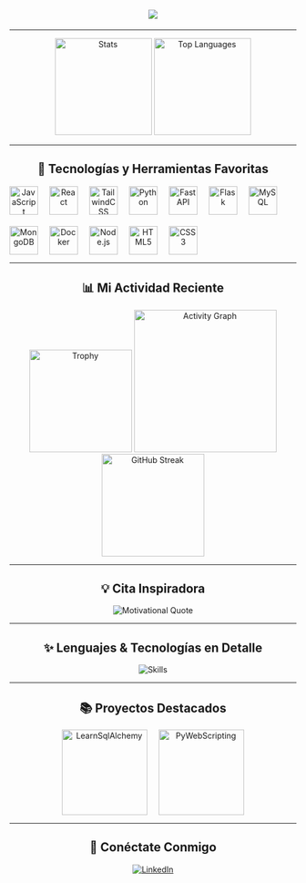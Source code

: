 <h1 align="center">
  <a href="https://github.com/DenverCoder1/readme-typing-svg">
    <img src="https://readme-typing-svg.herokuapp.com?font=Orbitron&size=40&color=00FFF0&center=true&vCenter=true&width=800&lines=Bienvenidos+a+mi+perfil+de+GitHub!;Soy+Carlos+Mario+Ruiz+Pinacho;Explorador+de+tecnología+futurista">
  </a>
</h1>

---

<div align="center">
  <img src="https://github-readme-stats.vercel.app/api?username=CarlosMario123&show_icons=true&theme=radical&hide_title=false&count_private=true&include_all_commits=true" height="170" alt="Stats" />
  <img src="https://github-readme-stats.vercel.app/api/top-langs/?username=CarlosMario123&layout=compact&theme=radical&langs_count=6" height="170" alt="Top Languages" />
</div>

---

<h2 align="center">🚀 Tecnologías y Herramientas Favoritas</h2>

<div align="center" style="display:flex; flex-wrap:wrap; gap:20px;">
  <img src="https://cdn.jsdelivr.net/gh/devicons/devicon/icons/javascript/javascript-original.svg" height="50" alt="JavaScript" />
  <img src="https://cdn.jsdelivr.net/gh/devicons/devicon/icons/react/react-original.svg" height="50" alt="React" />
  <img src="https://cdn.jsdelivr.net/gh/devicons/devicon/icons/tailwindcss/tailwindcss-plain.svg" height="50" alt="TailwindCSS" />
  <img src="https://cdn.jsdelivr.net/gh/devicons/devicon/icons/python/python-original.svg" height="50" alt="Python" />
  <img src="https://cdn.jsdelivr.net/gh/devicons/devicon/icons/fastapi/fastapi-original.svg" height="50" alt="FastAPI" />
  <img src="https://cdn.jsdelivr.net/gh/devicons/devicon/icons/flask/flask-original.svg" height="50" alt="Flask" />
  <img src="https://cdn.jsdelivr.net/gh/devicons/devicon/icons/mysql/mysql-original.svg" height="50" alt="MySQL" />
  <img src="https://cdn.jsdelivr.net/gh/devicons/devicon/icons/mongodb/mongodb-original.svg" height="50" alt="MongoDB" />
  <img src="https://cdn.jsdelivr.net/gh/devicons/devicon/icons/docker/docker-original.svg" height="50" alt="Docker" />
  <img src="https://cdn.jsdelivr.net/gh/devicons/devicon/icons/nodejs/nodejs-original.svg" height="50" alt="Node.js" />
  <img src="https://cdn.jsdelivr.net/gh/devicons/devicon/icons/html5/html5-original.svg" height="50" alt="HTML5" />
  <img src="https://cdn.jsdelivr.net/gh/devicons/devicon/icons/css3/css3-original.svg" height="50" alt="CSS3" />
</div>

---

<h2 align="center">📊 Mi Actividad Reciente</h2>

<div align="center">
  <img src="https://github-profile-trophy.vercel.app/?username=CarlosMario123&theme=radical&margin-w=15&margin-h=15&column=6" height="180" alt="Trophy" />
  <img src="https://github-readme-activity-graph.vercel.app/graph?username=CarlosMario123&bg_color=0d1117&color=00FFF0&line=FF00FF&point=00FFF0&area=true&hide_border=true" height="250" alt="Activity Graph" />
  <img src="https://streak-stats.demolab.com?user=CarlosMario123&theme=radical&hide_border=true&date_format=M%20j%5B%2C%20Y%5D" height="180" alt="GitHub Streak" />
</div>

---

<h2 align="center">💡 Cita Inspiradora</h2>

<div align="center">
  <img src="https://quotes-github-readme.vercel.app/api?type=vertical&theme=radical" alt="Motivational Quote" />
</div>

---

<h2 align="center">✨ Lenguajes & Tecnologías en Detalle</h2>

<div align="center">
  <img src="https://skillicons.dev/icons?i=javascript,react,tailwind,python,fastapi,flask,html,css,mysql,mongodb,nodejs,express,docker,git,vscode" alt="Skills" />
</div>

---

<h2 align="center">📚 Proyectos Destacados</h2>

<div align="center" style="display:flex; flex-wrap:wrap; justify-content:center; gap:20px;">
  <a href="https://github.com/CarlosMaroRuiz/LearnSqlAlchemy">
    <img src="https://github-readme-stats.vercel.app/api/pin/?username=CarlosMaroRuiz&repo=LearnSqlAlchemy&theme=radical" height="150" alt="LearnSqlAlchemy" />
  </a>
  <a href="https://github.com/CarlosMaroRuiz/PyWebScripting">
    <img src="https://github-readme-stats.vercel.app/api/pin/?username=CarlosMaroRuiz&repo=PyWebScripting&theme=radical" height="150" alt="PyWebScripting" />
  </a>
</div>

---

<h2 align="center">🌌 Conéctate Conmigo</h2>

<div align="center">
  <a href="www.linkedin.com/in/carlos-m-ruiz-a5ab17224/">
    <img src="https://img.shields.io/badge/LinkedIn-00FFF0?style=for-the-badge&logo=linkedin&logoColor=white" alt="LinkedIn" />
  </a>
</div>
